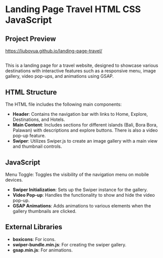 # Landing Page Travel HTML CSS JavaScript

## Project Preview
https://liubovua.github.io/landing-page-travel/

##
This is a landing page for a travel website, designed to showcase various destinations with interactive features such as a responsive menu, image gallery, video pop-ups, and animations using GSAP.

## HTML Structure
The HTML file includes the following main components:

- **Header**: Contains the navigation bar with links to Home, Explore, Destinations, and Hotels.
- **Main Content**: Includes sections for different islands (Bali, Bora Bora, Palawan) with descriptions and explore buttons. There is also a video pop-up feature.
- **Swiper**: Utilizes Swiper.js to create an image gallery with a main view and thumbnail controls.

## JavaScript
Menu Toggle: Toggles the visibility of the navigation menu on mobile devices.

- **Swiper Initialization**: Sets up the Swiper instance for the gallery.
- **Video Pop-up**: Handles the functionality to show and hide the video pop-up.
- **GSAP Animations**: Adds animations to various elements when the gallery thumbnails are clicked.

## External Libraries
- **boxicons**: For icons.
- **swiper-bundle.min.js**: For creating the swiper gallery.
- **gsap.min.js**: For animations.
